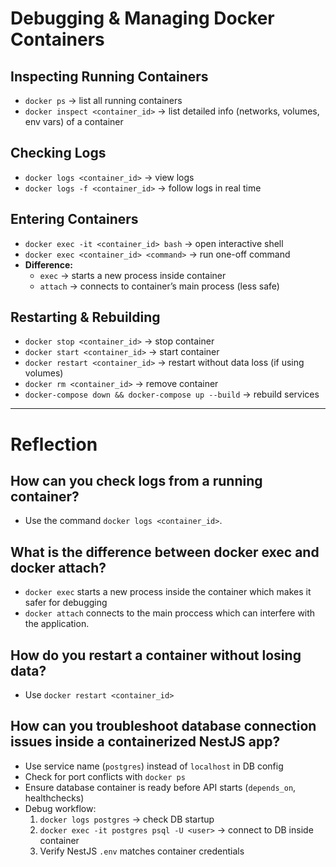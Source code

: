 # Debugging & Managing Docker Containers

## Inspecting Running Containers

- `docker ps` → list all running containers
- `docker inspect <container_id>` → list detailed info (networks, volumes, env vars) of a container

## Checking Logs

- `docker logs <container_id>` → view logs
- `docker logs -f <container_id>` → follow logs in real time

## Entering Containers

- `docker exec -it <container_id> bash` → open interactive shell
- `docker exec <container_id> <command>` → run one-off command
- **Difference:**
  - `exec` → starts a new process inside container
  - `attach` → connects to container’s main process (less safe)

## Restarting & Rebuilding

- `docker stop <container_id>` → stop container
- `docker start <container_id>` → start container
- `docker restart <container_id>` → restart without data loss (if using volumes)
- `docker rm <container_id>` → remove container
- `docker-compose down && docker-compose up --build` → rebuild services

---

# Reflection

## How can you check logs from a running container?

- Use the command `docker logs <container_id>`.

## What is the difference between docker exec and docker attach?

- `docker exec` starts a new process inside the container which makes it safer for debugging
- `docker attach` connects to the main proccess which can interfere with the application.

## How do you restart a container without losing data?

- Use `docker restart <container_id>`

## How can you troubleshoot database connection issues inside a containerized NestJS app?

- Use service name (`postgres`) instead of `localhost` in DB config
- Check for port conflicts with `docker ps`
- Ensure database container is ready before API starts (`depends_on`, healthchecks)
- Debug workflow:
  1. `docker logs postgres` → check DB startup
  2. `docker exec -it postgres psql -U <user>` → connect to DB inside container
  3. Verify NestJS `.env` matches container credentials
